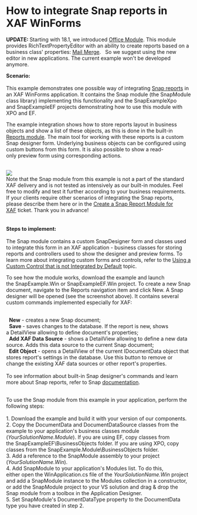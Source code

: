 # How to integrate Snap reports in XAF WinForms


<strong> UPDATE: </strong>
Starting with 18.1, we introduced <a href="https://docs.devexpress.com/eXpressAppFramework/400003/concepts/extra-modules/office-module/office-module-overview">Office Module</a>. This module provides RichTextPropertyEditor with an ability to create reports based on a business class' properties: <a href="https://docs.devexpress.com/eXpressAppFramework/400006/concepts/extra-modules/office-module/mail-merge">Mail Merge</a>.
 
So we suggest using the new editor in new applications. The current example won't be developed anymore.

<p><strong>Scenario:<br /></strong><br />This example demonstrates one possible way of integrating <a href="https://documentation.devexpress.com/#WindowsForms/CustomDocument11373">Snap reports</a> in an XAF WinForms application. It contains the Snap module (the SnapModule class library) implementing this functionality and the SnapExampleXpo and SnapExampleEF projects demonstrating how to use this module with XPO and EF.</p>
<p>The example integration shows how to store reports layout in business objects and show a list of these objects, as this is done in the built-in <a href="https://documentation.devexpress.com/#Xaf/CustomDocument3591">Reports module</a>. The main tool for working with these reports is a custom Snap designer form. Underlying business objects can be configured using custom buttons from this form. It is also possible to show a read-only preview form using corresponding actions.</p>
<p><br /><img src="https://raw.githubusercontent.com/DevExpress-Examples/how-to-integrate-snap-reports-in-xaf-winforms-t164798/15.2.4+/media/cd883611-bdb1-11e4-80ba-00155d624807.png"><br />Note that the Snap module from this example is not a part of the standard XAF delivery and is not tested as intensively as our built-in modules. Feel free to modify and test it further according to your business requirements.<br />If your clients require other scenarios of integrating the Snap reports, please describe them here or in the <a href="https://www.devexpress.com/Support/Center/p/Q503664">Create a Snap Report Module for XAF</a> ticket. Thank you in advance!<br /><br /><br /><strong>Steps to implement:<br /></strong><br />The Snap module contains a custom SnapDesigner form and classes used to integrate this form in an XAF application - business classes for storing reports and controllers used to show the designer and preview forms. To learn more about integrating custom forms and controls, refer to the <a href="https://documentation.devexpress.com/#Xaf/CustomDocument3610">Using a Custom Control that is not Integrated by Default</a> topic.</p>
<p>To see how the module works, download the example and launch the SnapExample.Win or SnapExampleEF.Win project. To create a new Snap document, navigate to the Reports navigation item and click New. A Snap designer will be opened (see the screenshot above). It contains several custom commands implemented especially for XAF:</p>
<p><br />  <strong>New</strong> - creates a new Snap document;<br />  <strong>Save </strong>- saves changes to the database. If the report is new, shows a DetailView allowing to define document's properties;<br />  <strong>Add XAF Data Source</strong> - shows a DetailView allowing to define a new data source. Adds this data source to the current Snap document;<br />  <strong>Edit Object</strong> - opens a DetailView of the current IDocumentData object that stores report's settings in the database. Use this button to remove or change the existing XAF data sources or other report's properties.<br /><br />To see information about built-in Snap designer's commands and learn more about Snap reports, refer to Snap <a href="https://documentation.devexpress.com/#WindowsForms/CustomDocument11373">documentation</a>.<br /><br /></p>
<p>To use the Snap module from this example in your application, perform the following steps:<br /><br />1. Download the example and build it with your version of our components.<br />2. Copy the DocumentData and DocumentDataSource classes from the example to your application's business classes module (<em>YourSolutionName.Module</em>). If you are using EF, copy classes from the SnapExampleEF\BusinessObjects folder. If you are using XPO, copy classes from the SnapExample.Module\BusinessObjects folder.<br />3. Add a reference to the SnapModule assembly to your project (<em>YourSolutionName.Win</em>).<br />4. Add SnapModule to your application's Modules list. To do this, either open the WinApplication.cs file of the <em>YourSolutionName.Win</em> project and add a SnapModule instance to the Modules collection in a constructor, or add the SnapModule project to your VS solution and drag & drop the Snap module from a toolbox in the Application Designer.<br />5. Set SnapModule's DocumentDataType property to the DocumentData type you have created in step 2.</p>

<br/>


